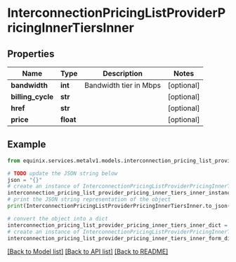 # InterconnectionPricingListProviderPricingInnerTiersInner


## Properties

Name | Type | Description | Notes
------------ | ------------- | ------------- | -------------
**bandwidth** | **int** | Bandwidth tier in Mbps | [optional] 
**billing_cycle** | **str** |  | [optional] 
**href** | **str** |  | [optional] 
**price** | **float** |  | [optional] 

## Example

```python
from equinix.services.metalv1.models.interconnection_pricing_list_provider_pricing_inner_tiers_inner import InterconnectionPricingListProviderPricingInnerTiersInner

# TODO update the JSON string below
json = "{}"
# create an instance of InterconnectionPricingListProviderPricingInnerTiersInner from a JSON string
interconnection_pricing_list_provider_pricing_inner_tiers_inner_instance = InterconnectionPricingListProviderPricingInnerTiersInner.from_json(json)
# print the JSON string representation of the object
print(InterconnectionPricingListProviderPricingInnerTiersInner.to_json())

# convert the object into a dict
interconnection_pricing_list_provider_pricing_inner_tiers_inner_dict = interconnection_pricing_list_provider_pricing_inner_tiers_inner_instance.to_dict()
# create an instance of InterconnectionPricingListProviderPricingInnerTiersInner from a dict
interconnection_pricing_list_provider_pricing_inner_tiers_inner_form_dict = interconnection_pricing_list_provider_pricing_inner_tiers_inner.from_dict(interconnection_pricing_list_provider_pricing_inner_tiers_inner_dict)
```
[[Back to Model list]](../README.md#documentation-for-models) [[Back to API list]](../README.md#documentation-for-api-endpoints) [[Back to README]](../README.md)


